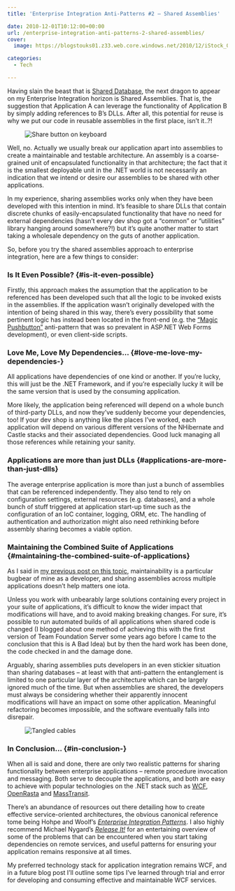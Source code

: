 ```yaml
---
title: 'Enterprise Integration Anti-Patterns #2 – Shared Assemblies'

date: 2010-12-01T10:12:00+00:00
url: /enterprise-integration-anti-patterns-2-shared-assemblies/
cover: 
  image: https://blogstouks01.z33.web.core.windows.net/2010/12/iStock_000004248715XSmall_3-1.jpg

categories:
  - Tech

---
```

Having slain the beast that is [Shared Database][1], the next dragon to appear on my Enterprise Integration horizon is Shared Assemblies. That is, the suggestion that Application A can leverage the functionality of Application B by simply adding references to B’s DLLs. After all, this potential for reuse is why we put our code in reusable assemblies in the first place, isn’t it..?!<figure class="kg-card kg-image-card">

<img decoding="async" src="https://blogstouks01.z33.web.core.windows.net/2023/08/iStock_000012931845XSmall_3.jpg" class="kg-image" alt="Share button on keyboard" loading="lazy" /> </figure> 

Well, no. Actually we usually break our application apart into assemblies to create a maintainable and testable architecture. An assembly is a coarse-grained unit of encapsulated functionality in that architecture; the fact that it is the smallest deployable unit in the .NET world is not necessarily an indication that we intend or desire our assemblies to be shared with other applications.

In my experience, sharing assemblies works only when they have been developed with this intention in mind. It’s feasible to share DLLs that contain discrete chunks of easily-encapsulated functionality that have no need for external dependencies (hasn’t every dev shop got a “common” or “utilities” library hanging around somewhere?!) but it’s quite another matter to start taking a wholesale dependency on the guts of another application.

So, before you try the shared assemblies approach to enterprise integration, here are a few things to consider:

### Is It Even Possible? {#is-it-even-possible}

Firstly, this approach makes the assumption that the application to be referenced has been developed such that all the logic to be invoked exists in the assemblies. If the application wasn’t originally developed with the intention of being shared in this way, there’s every possibility that some pertinent logic has instead been located in the front-end (e.g. the [“Magic Pushbutton”][2] anti-pattern that was so prevalent in ASP.NET Web Forms development), or even client-side scripts.

### Love Me, Love My Dependencies… {#love-me-love-my-dependencies-}

All applications have dependencies of one kind or another. If you’re lucky, this will just be the .NET Framework, and if you’re especially lucky it will be the same version that is used by the consuming application.

More likely, the application being referenced will depend on a whole bunch of third-party DLLs, and now they’ve suddenly become your dependencies, too! If your dev shop is anything like the places I’ve worked, each application will depend on various different versions of the NHibernate and Castle stacks and their associated dependencies. Good luck managing all those references while retaining your sanity.

### Applications are more than just DLLs {#applications-are-more-than-just-dlls}

The average enterprise application is more than just a bunch of assemblies that can be referenced independently. They also tend to rely on configuration settings, external resources (e.g. databases), and a whole bunch of stuff triggered at application start-up time such as the configuration of an IoC container, logging, ORM, etc. The handling of authentication and authorization might also need rethinking before assembly sharing becomes a viable option.

### Maintaining the Combined Suite of Applications {#maintaining-the-combined-suite-of-applications}

As I said in [my previous post on this topic][1], maintainability is a particular bugbear of mine as a developer, and sharing assemblies across multiple applications doesn’t help matters one iota.

Unless you work with unbearably large solutions containing every project in your suite of applications, it’s difficult to know the wider impact that modifications will have, and to avoid making breaking changes. For sure, it’s possible to run automated builds of all applications when shared code is changed (I blogged about one method of achieving this with the first version of Team Foundation Server some years ago before I came to the conclusion that this is A Bad Idea) but by then the hard work has been done, the code checked in and the damage done.

Arguably, sharing assemblies puts developers in an even stickier situation than sharing databases – at least with that anti-pattern the entanglement is limited to one particular layer of the architecture which can be largely ignored much of the time. But when assemblies are shared, the developers must always be considering whether their apparently innocent modifications will have an impact on some other application. Meaningful refactoring becomes impossible, and the software eventually falls into disrepair.<figure class="kg-card kg-image-card">

<img decoding="async" src="https://blogstouks01.z33.web.core.windows.net/2023/08/iStock_000004248715XSmall_3.jpg" class="kg-image" alt="Tangled cables" loading="lazy" /> </figure> 

### In Conclusion… {#in-conclusion-}

When all is said and done, there are only two realistic patterns for sharing functionality between enterprise applications – remote procedure invocation and messaging. Both serve to decouple the applications, and both are easy to achieve with popular technologies on the .NET stack such as [WCF][3], [OpenRasta][4] and [MassTransit][5].

There’s an abundance of resources out there detailing how to create effective service-oriented architectures, the obvious canonical reference tome being Hohpe and Woolf’s [_Enterprise Integration Patterns_][6]. I also highly recommend Michael Nygard’s [_Release It!_][7] for an entertaining overview of some of the problems that can be encountered when you start taking dependencies on remote services, and useful patterns for ensuring your application remains responsive at all times.

My preferred technology stack for application integration remains WCF, and in a future blog post I’ll outline some tips I’ve learned through trial and error for developing and consuming effective and maintainable WCF services.

 [1]: https://blog.iannelson.uk/enterprise-integration-anti-patterns-1-the-shared-database/
 [2]: http://en.wikipedia.org/wiki/Magic_pushbutton
 [3]: http://msdn.microsoft.com/en-us/netframework/aa663324.aspx
 [4]: http://trac.caffeine-it.com/openrasta
 [5]: http://masstransit-project.com/
 [6]: http://amzn.to/gkOq3C
 [7]: http://amzn.to/h9NVFK